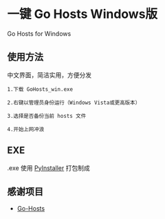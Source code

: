 # 一键 Go Hosts Windows版
Go Hosts for Windows

## 使用方法
中文界面，简洁实用，方便分发
```
1.下载 GoHosts_win.exe

2.右键以管理员身份运行（Windows Vista或更高版本）  

3.选择是否备份当前 hosts 文件  

4.开始上网冲浪
``` 

## EXE
.exe 使用 [PyInstaller](http://www.pyinstaller.org/) 打包制成

## 感谢项目
* [Go-Hosts](https://github.com/Lerist/Go-Hosts)
